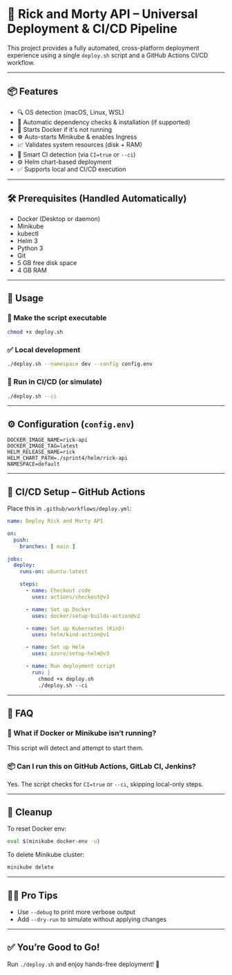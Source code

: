 
# 🚀 Rick and Morty API – Universal Deployment & CI/CD Pipeline

This project provides a fully automated, cross-platform deployment experience using a single `deploy.sh` script and a GitHub Actions CI/CD workflow.

---

## 📦 Features

- 🔍 OS detection (macOS, Linux, WSL)
- 🔧 Automatic dependency checks & installation (if supported)
- 🐳 Starts Docker if it's not running
- ☸️ Auto-starts Minikube & enables Ingress
- 📈 Validates system resources (disk + RAM)
- 🧠 Smart CI detection (via `CI=true` or `--ci`)
- ⚙️ Helm chart-based deployment
- ✅ Supports local and CI/CD execution

---

## 🛠 Prerequisites (Handled Automatically)

- Docker (Desktop or daemon)
- Minikube
- kubectl
- Helm 3
- Python 3
- Git
- 5 GB free disk space
- 4 GB RAM

---

## 🧪 Usage

### 🔄 Make the script executable

```bash
chmod +x deploy.sh
```

### ✅ Local development

```bash
./deploy.sh --namespace dev --config config.env
```

### 🔄 Run in CI/CD (or simulate)

```bash
./deploy.sh --ci
```

---

## ⚙️ Configuration (`config.env`)

```env
DOCKER_IMAGE_NAME=rick-api
DOCKER_IMAGE_TAG=latest
HELM_RELEASE_NAME=rick
HELM_CHART_PATH=./sprint4/helm/rick-api
NAMESPACE=default
```

---

## 🧠 CI/CD Setup – GitHub Actions

Place this in `.github/workflows/deploy.yml`:

```yaml
name: Deploy Rick and Morty API

on:
  push:
    branches: [ main ]

jobs:
  deploy:
    runs-on: ubuntu-latest

    steps:
      - name: Checkout code
        uses: actions/checkout@v3

      - name: Set up Docker
        uses: docker/setup-buildx-action@v2

      - name: Set up Kubernetes (KinD)
        uses: helm/kind-action@v1

      - name: Set up Helm
        uses: azure/setup-helm@v3

      - name: Run deployment script
        run: |
          chmod +x deploy.sh
          ./deploy.sh --ci
```

---

## 🙋 FAQ

### 🛑 What if Docker or Minikube isn’t running?
This script will detect and attempt to start them.

### 📦 Can I run this on GitHub Actions, GitLab CI, Jenkins?
Yes. The script checks for `CI=true` or `--ci`, skipping local-only steps.

---

## 🧼 Cleanup

To reset Docker env:
```bash
eval $(minikube docker-env -u)
```

To delete Minikube cluster:
```bash
minikube delete
```

---

## 🧙‍♂️ Pro Tips

- Use `--debug` to print more verbose output
- Add `--dry-run` to simulate without applying changes

---

## ✅ You’re Good to Go!

Run `./deploy.sh` and enjoy hands-free deployment! 🎉
